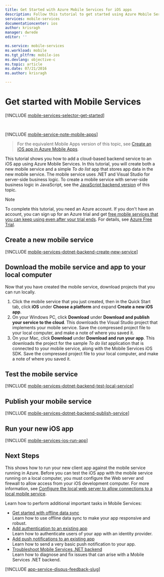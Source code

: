 ```yaml
---
title: Get Started with Azure Mobile Services for iOS apps
description: Follow this tutorial to get started using Azure Mobile Services for iOS development.
services: mobile-services
documentationcenter: ios
author: krisragh
manager: dwrede
editor: ''

ms.service: mobile-services
ms.workload: mobile
ms.tgt_pltfrm: mobile-ios
ms.devlang: objective-c
ms.topic: article
ms.date: 07/21/2016
ms.author: krisragh

---
```

# <a name="getting-started"> </a>Get started with Mobile Services
[!INCLUDE [mobile-services-selector-get-started](../../includes/mobile-services-selector-get-started.md)]

&nbsp;

[!INCLUDE [mobile-service-note-mobile-apps](../../includes/mobile-services-note-mobile-apps.md)]

> For the equivalent Mobile Apps version of this topic, see [Create an iOS app in Azure Mobile Apps](../app-service-mobile/app-service-mobile-ios-get-started.md).
> 
> 

This tutorial shows you how to add a cloud-based backend service to an iOS app using Azure Mobile Services. In this tutorial, you will create both a new mobile service and a simple *To do list* app that stores app data in the new mobile service. The mobile service uses .NET and Visual Studio for server-side business logic. To create a mobile service with server-side business logic in JavaScript, see the [JavaScript backend version] of this topic.

> [!NOTE]
> To complete this tutorial, you need an Azure account. If you don't have an account, you can sign up for an Azure trial and get [free mobile services that you can keep using even after your trial ends](https://azure.microsoft.com/pricing/details/mobile-services/).  For details, see [Azure Free Trial](https://azure.microsoft.com/pricing/free-trial/?WT.mc_id=AE564AB28&amp;returnurl=http%3A%2F%2Fazure.microsoft.com%2Fdocumentation%2Farticles%2Fmobile-services-dotnet-backend-ios-get-started%2F).
> 
> 

## <a name="create-new-service"> </a>Create a new mobile service
[!INCLUDE [mobile-services-dotnet-backend-create-new-service](../../includes/mobile-services-dotnet-backend-create-new-service.md)]

## Download the mobile service and app to your local computer
Now that you have created the mobile service, download projects that you can run locally.

1. Click the mobile service that you just created, then in the Quick Start tab, click **iOS** under **Choose a platform** and expand **Create a new iOS app**.
2. On your Windows PC, click **Download** under **Download and publish your service to the cloud**. This downloads the Visual Studio project that implements your mobile service. Save the compressed project file to your local computer, and make a note of where you saved it.
3. On your Mac, click **Download** under **Download and run your app**. This downloads the project for the sample *To do list* application that is connected to your mobile service, along with the Mobile Services iOS SDK. Save the compressed project file to your local computer, and make a note of where you saved it.

## Test the mobile service
[!INCLUDE [mobile-services-dotnet-backend-test-local-service](../../includes/mobile-services-dotnet-backend-test-local-service.md)]

## Publish your mobile service
[!INCLUDE [mobile-services-dotnet-backend-publish-service](../../includes/mobile-services-dotnet-backend-publish-service.md)]

## Run your new iOS app
[!INCLUDE [mobile-services-ios-run-app](../../includes/mobile-services-ios-run-app.md)]

## <a name="next-steps"> </a>Next Steps
This shows how to run your new client app against the mobile service running in Azure. Before you can test the iOS app with the mobile service running on a local computer, you must configure the Web server and firewall to allow access from your iOS development computer. For more information, see [Configure the local web server to allow connections to a local mobile service](mobile-services-dotnet-backend-how-to-configure-iis-express.md).

Learn how to perform additional important tasks in Mobile Services:

* [Get started with offline data sync]
  <br/>Learn how to use offline data sync to make your app responsive and robust.
* [Add authentication to an existing app]
  <br/>Learn how to authenticate users of your app with an identity provider.
* [Add push notifications to an existing app]
  <br/>Learn how to send a very basic push notification to your app.
* [Troubleshoot Mobile Services .NET backend]
  <br/> Learn how to diagnose and fix issues that can arise with a Mobile Services .NET backend.

[!INCLUDE [app-service-disqus-feedback-slug](../../includes/app-service-disqus-feedback-slug.md)]

<!-- Anchors. -->
[Getting started with Mobile Services]:#getting-started
[Create a new mobile service]:#create-new-service
[Define the mobile service instance]:#define-mobile-service-instance
[Next Steps]:#next-steps

<!-- Images. -->
[0]: ./media/mobile-services-dotnet-backend-ios-get-started/mobile-quickstart-completed-ios.png
[1]: ./media/mobile-services-dotnet-backend-ios-get-started/mobile-quickstart-steps-vs.png

[6]: ./media/mobile-services-dotnet-backend-ios-get-started/mobile-portal-quickstart-ios.png
[7]: ./media/mobile-services-dotnet-backend-ios-get-started/mobile-quickstart-steps-ios.png
[8]: ./media/mobile-services-dotnet-backend-ios-get-started/mobile-xcode-project.png

[10]: ./media/mobile-services-dotnet-backend-ios-get-started/mobile-quickstart-startup-ios.png
[11]: ./media/mobile-services-dotnet-backend-ios-get-started/mobile-data-tab.png
[12]: ./media/mobile-services-dotnet-backend-ios-get-started/mobile-data-browse.png


<!-- URLs. -->
[Get started with offline data sync]: mobile-services-ios-get-started-offline-data.md
[Add authentication to an existing app]: mobile-services-dotnet-backend-ios-get-started-users.md
[Add push notifications to an existing app]: mobile-services-dotnet-backend-ios-get-started-push.md
[Troubleshoot Mobile Services .NET backend]: mobile-services-dotnet-backend-how-to-troubleshoot.md
[Mobile Services iOS SDK]: https://go.microsoft.com/fwLink/p/?LinkID=266533
[XCode]: https://go.microsoft.com/fwLink/p/?LinkID=266532
[JavaScript backend version]: mobile-services-ios-get-started.md

